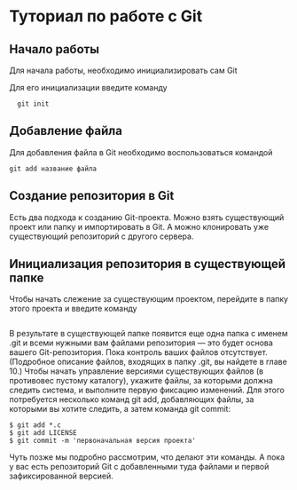# Туториал по работе с Git

## Начало работы

Для начала работы, необходимо инициализировать сам Git

Для его инициализации введите команду 

```
  git init
```

## Добавление файла

Для добавления файла в Git необходимо воспользоваться командой 

```
git add название файла
```
## Создание репозитория в Git
Есть два подхода к созданию Git-проекта. Можно взять существующий проект или 
папку и импортировать в Git. А можно клонировать уже существующий репозиторий с другого сервера.
## Инициализация репозитория в существующей папке
Чтобы начать слежение за существующим проектом, перейдите в папку этого проекта и введите команду

``` git init
```
В результате в существующей папке появится еще одна папка с именем .git и всеми 
нужными вам файлами репозитория — это будет основа вашего Git-репозитория. 
Пока контроль ваших файлов отсутствует. (Подробное описание файлов, входящих 
в папку .git, вы найдете в главе 10.)
Чтобы начать управление версиями существующих файлов (в противовес пустому каталогу), укажите файлы, за которыми должна следить система, и выполните 
первую фиксацию изменений. Для этого потребуется несколько команд git add, 
добавляющих файлы, за которыми вы хотите следить, а затем команда git commit:
```
$ git add *.c
$ git add LICENSE
$ git commit -m 'первоначальная версия проекта'
```
Чуть позже мы подробно рассмотрим, что делают эти команды. А пока у вас есть репозиторий Git с добавленными туда файлами и первой зафиксированной версией.